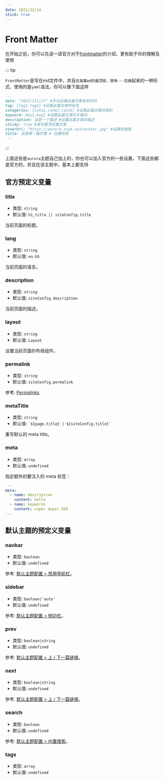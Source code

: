 ```yaml
---
date: 2021/12/14
stick: true
---
```


# Front Matter

在开始之前，你可以先读一读官方对于[frontmatter](https://v1.vuepress.vuejs.org/zh/guide/frontmatter.html)的介绍，更有助于你的理解及使用



::: tip

`FrontMatter`是写在md文件中，并且`在每篇md的最顶部，使用---包裹`起来的一种形式，使用的是`yaml`语法，你可以像下面这样



```markdown
---
date: "2021/111/27" #手动设置此篇文章发布时间
tag: [tag1,tag2] #设置此篇文章的标签
categories: [cate1,cate2,cate3] #设置此篇文章的类别
keyword: key1,key2 #设置此篇文章的关键词
description: 这是一个描述 #设置此篇文章的描述
sticky: true #是否置顶该篇文章
coverUrl: "https://aurora.xcye.xyz/avatar.jpg" #设置封面图
title: 这是第一篇文章 # 设置标题
---
```

:::



上面这些是`aurora`主题自己加上的，你也可以加入官方的一些设置，下面这些都是官方的，并且在该主题中，基本上都支持

## 官方预定义变量

### title

- 类型: `string`
- 默认值: `h1_title || siteConfig.title`

当前页面的标题。

### lang

- 类型: `string`
- 默认值: `en-US`

当前页面的语言。

### description

- 类型: `string`
- 默认值: `siteConfig.description`

当前页面的描述。

### layout

- 类型: `string`
- 默认值: `Layout`

设置当前页面的布局组件。

### permalink

- 类型: `string`
- 默认值: `siteConfig.permalink`

参考: [Permalinks](./permalinks.md).

### metaTitle

- 类型: `string`
- 默认值: <code>\`${page.title} | ${siteConfig.title}\`</code>

重写默认的 meta title。

### meta

- 类型: `array`
- 默认值: `undefined`

指定额外的要注入的 meta 标签：

``` yaml
---
meta:
  - name: description
    content: hello
  - name: keywords
    content: super duper SEO
---
```

## 默认主题的预定义变量

### navbar

- 类型: `boolean`
- 默认值: `undefined`

参考: [默认主题配置 > 禁用导航栏](../theme/default-theme-config.md#禁用导航栏)。

### sidebar<Badge type="tip" text="不支持" vertical="top" />

- 类型: `boolean|'auto'`
- 默认值: `undefined`

参考: [默认主题配置 > 侧边栏](../theme/default-theme-config.md#侧边栏)。

### prev<Badge type="tip" text="不支持" vertical="top" />

- 类型: `boolean|string`
- 默认值: `undefined`

参考: [默认主题配置 > 上 / 下一篇链接](../theme/default-theme-config.md#上-下一篇链接)。

### next<Badge type="tip" text="不支持" vertical="top" />

- 类型: `boolean|string`
- 默认值: `undefined`

参考: [默认主题配置 > 上 / 下一篇链接](../theme/default-theme-config.md#上-下一篇链接)。

### search

- 类型: `boolean`
- 默认值: `undefined`

参考: [默认主题配置 > 内置搜索](../theme/default-theme-config.md#内置搜索)。

### tags

- 类型: `array`
- 默认值: `undefined`



